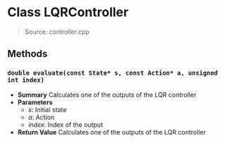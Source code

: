 # Class LQRController
> Source: controller.cpp
## Methods
### ``double evaluate(const State* s, const Action* a, unsigned int index)``
* **Summary**
  Calculates one of the outputs of the LQR controller
* **Parameters**
  * _s_: Initial state
  * _a_: Action
  * _index_: Index of the output
* **Return Value**
  Calculates one of the outputs of the LQR controller
